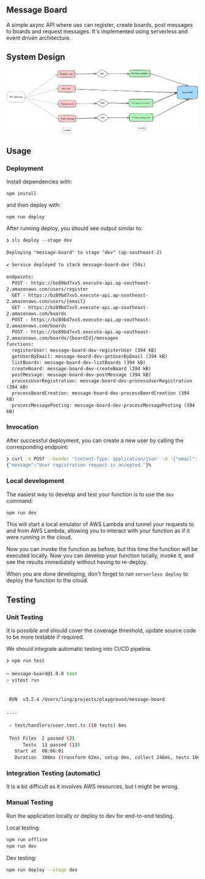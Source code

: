 ## Message Board

A simple async API where ues can register, create boards, post messages to boards and request messages. It's implemented using serverless and event driven architecture.

## System Design

![System Design](./doc/diagram.png)

## Usage

### Deployment

Install dependencies with:

```
npm install
```

and then deploy with:

```
npm run deploy
```

After running deploy, you should see output similar to:

```
❯ sls deploy --stage dev

Deploying "message-board" to stage "dev" (ap-southeast-2)

✔ Service deployed to stack message-board-dev (54s)

endpoints:
  POST - https://bz89bd7xv5.execute-api.ap-southeast-2.amazonaws.com/users/register
  GET - https://bz89bd7xv5.execute-api.ap-southeast-2.amazonaws.com/users/{email}
  GET - https://bz89bd7xv5.execute-api.ap-southeast-2.amazonaws.com/boards
  POST - https://bz89bd7xv5.execute-api.ap-southeast-2.amazonaws.com/boards
  POST - https://bz89bd7xv5.execute-api.ap-southeast-2.amazonaws.com/boards/{boardId}/messages
functions:
  registerUser: message-board-dev-registerUser (394 kB)
  getUserByEmail: message-board-dev-getUserByEmail (394 kB)
  listBoards: message-board-dev-listBoards (394 kB)
  createBoard: message-board-dev-createBoard (394 kB)
  postMessage: message-board-dev-postMessage (394 kB)
  processUserRegistration: message-board-dev-processUserRegistration (394 kB)
  processBoardCreation: message-board-dev-processBoardCreation (394 kB)
  processMessagePosting: message-board-dev-processMessagePosting (394 kB)
```

### Invocation

After successful deployment, you can create a new user by calling the corresponding endpoint:

```sh
❯ curl -X POST --header 'Content-Type: application/json' -d '{"email": "test1@test.com", "name": "Test 1"}' https://bz89bd7xv5.execute-api.ap-southeast-2.amazonaws.com/users/register
{"message":"User registration request is accepted."}%  
```

### Local development

The easiest way to develop and test your function is to use the `dev` command:

```sh
npm run dev
```

This will start a local emulator of AWS Lambda and tunnel your requests to and from AWS Lambda, allowing you to interact with your function as if it were running in the cloud.

Now you can invoke the function as before, but this time the function will be executed locally. Now you can develop your function locally, invoke it, and see the results immediately without having to re-deploy.

When you are done developing, don't forget to run `serverless deploy` to deploy the function to the cloud.

## Testing

### Unit Testing

It is possible and should cover the coverage threshold, update source code to be more testable if required.

We should integrate automatic testing into CI/CD pipeline.

```sh
❯ npm run test

> message-board@1.0.0 test
> vitest run


 RUN  v3.2.4 /Users/ling/projects/playground/message-board

....

 ✓ test/handlers/user.test.ts (10 tests) 6ms

 Test Files  2 passed (2)
      Tests  13 passed (13)
   Start at  08:06:01
   Duration  388ms (transform 62ms, setup 0ms, collect 246ms, tests 10ms, environment 0ms, prepare 111ms)
```

### Integration Testing (automatic)

It is a bit difficult as it involves AWS resources, but I might be wrong.

### Manual Testing

Run the application locally or deploy to dev for end-to-end testing.

Local testing:

```sh
npm run offline
npm run dev
```

Dev testing:

```sh
npm run deploy --stage dev
```
